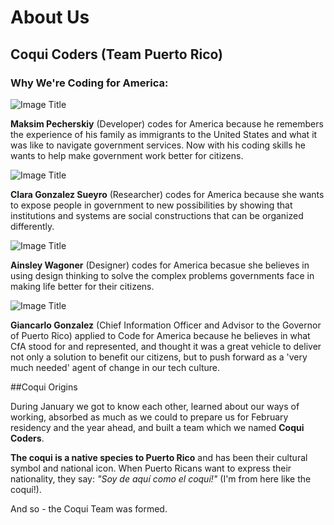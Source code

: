 # About Us

## Coqui Coders (Team Puerto Rico)

### Why We're Coding for America:

![Image Title](http://cl.ly/image/3T2Z0L2F471n/max.png)

**Maksim Pecherskiy** (Developer) codes for America because he remembers the experience of his family as immigrants to the United States and what it was like to navigate government services. Now with his coding skills he wants to help make government work better for citizens.


![Image Title](http://cl.ly/image/270s3h3z093N/clara.png)

**Clara Gonzalez Sueyro** (Researcher)
 codes for America because she wants to expose people in government to new possibilities by showing that institutions and systems are social constructions that can be organized differently.

![Image Title](http://cl.ly/image/1K2D2r272x1L/ainsley.png)


**Ainsley Wagoner** (Designer) codes for America becasue she believes in using design thinking to solve the complex problems governments face in making life better for their citizens.

![Image Title](http://cl.ly/image/3P173N173j0S/giancarlo.png)


**Giancarlo Gonzalez** (Chief Information Officer and Advisor to the Governor of Puerto Rico)
applied to Code for America because he  believes in what CfA stood for and represented, and thought it was a great vehicle to deliver not only a solution to benefit our citizens, but to push forward as a 'very much needed' agent of change in our tech culture.

##Coqui Origins

During January we got to know each other, learned about our ways of working, absorbed as much as we could to prepare us for February residency and the year ahead, and built a team which we named **Coqui Coders**.

**The coqui is a native species to Puerto Rico** and has been their cultural symbol and national icon. When Puerto Ricans want to express their nationality, they say: *"Soy de aquí como el coquí!"* (I'm from here like the coquí!).

And so - the Coqui Team was formed.


